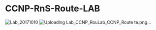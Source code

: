 # CCNP-RnS-Route-LAB
![Lab_20171010](https://github.com/user-attachments/assets/f88c99c4-f8f7-4afd-bd23-f6e7e726be0b)
![Uploading Lab_CCNP_Rou![Lab_CCNP_Route](https://github.com/user-attachments/assets/c99c8255-33a6-4d1c-a40c-bf0fbe5a0710)
te.png…]()
